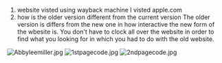 1) website visted using wayback machine
I visted apple.com 
2) how is the older version different from the current version
The older version is differs from the new one in how interactive the new form of the wbesite is. You don't have to clock all over the website in order to find what you looking for in which you had to do with the old website. 

![Abbyleemiller.jpg](./images/Abbyleemiller.jpg)
![1stpagecode.jpg](./images/1stpagecode.jpg)
![2ndpagecode.jpg](./images/2ndpagecode.jpg)



